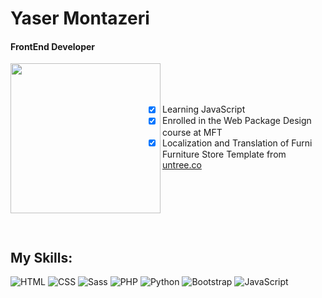 # Yaser Montazeri

#### FrontEnd Developer
<img align="left" width="240" src="https://i.giphy.com/media/v1.Y2lkPTc5MGI3NjExcnl2MXlkZGZ3endjNjdoNXhlMGFuM3dzb3ZvZ2M2anF6OGx5NzZmciZlcD12MV9pbnRlcm5hbF9naWZfYnlfaWQmY3Q9cw/5eLDrEaRGHegx2FeF2/giphy.gif">

<br>
<br>
<br>

- [x] Learning JavaScript<br>
- [x] Enrolled in the Web Package Design course at MFT<br>
- [x] Localization and Translation of Furni Furniture Store Template from [untree.co](https://untree.co/demos/furni/)

<br>
<br>
<br>
<br>
<br> 

## My Skills:

![HTML](https://img.icons8.com/color/48/000000/html-5.png) ![CSS](https://img.icons8.com/color/48/000000/css3.png) ![Sass](https://img.icons8.com/color/48/000000/sass.png) ![PHP](https://img.icons8.com/color/48/000000/php.png) ![Python](https://img.icons8.com/color/48/000000/python.png) ![Bootstrap](https://img.icons8.com/color/48/000000/bootstrap.png) ![JavaScript](https://img.icons8.com/color/48/000000/javascript.png)
